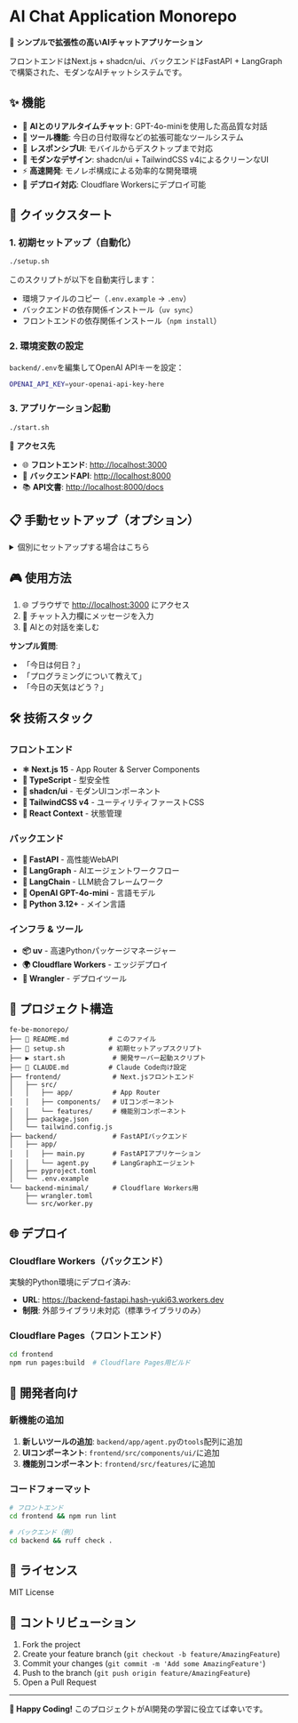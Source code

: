 # AI Chat Application Monorepo

🤖 **シンプルで拡張性の高いAIチャットアプリケーション**

フロントエンドはNext.js + shadcn/ui、バックエンドはFastAPI + LangGraphで構築された、モダンなAIチャットシステムです。

## ✨ 機能

- 🎯 **AIとのリアルタイムチャット**: GPT-4o-miniを使用した高品質な対話
- 📅 **ツール機能**: 今日の日付取得などの拡張可能なツールシステム
- 📱 **レスポンシブUI**: モバイルからデスクトップまで対応
- 🎨 **モダンなデザイン**: shadcn/ui + TailwindCSS v4によるクリーンなUI
- ⚡ **高速開発**: モノレポ構成による効率的な開発環境
- 🚀 **デプロイ対応**: Cloudflare Workersにデプロイ可能

## 🚀 クイックスタート

### 1. 初期セットアップ（自動化）

```bash
./setup.sh
```

このスクリプトが以下を自動実行します：
- 環境ファイルのコピー（`.env.example` → `.env`）
- バックエンドの依存関係インストール（`uv sync`）
- フロントエンドの依存関係インストール（`npm install`）

### 2. 環境変数の設定

`backend/.env`を編集してOpenAI APIキーを設定：
```bash
OPENAI_API_KEY=your-openai-api-key-here
```

### 3. アプリケーション起動

```bash
./start.sh
```

📍 **アクセス先**
- 🌐 **フロントエンド**: [http://localhost:3000](http://localhost:3000)
- 🔌 **バックエンドAPI**: [http://localhost:8000](http://localhost:8000)
- 📚 **API文書**: [http://localhost:8000/docs](http://localhost:8000/docs)

## 📋 手動セットアップ（オプション）

<details>
<summary>個別にセットアップする場合はこちら</summary>

### 環境変数の設定
```bash
cp backend/.env.example backend/.env
# backend/.env を編集してOPENAI_API_KEYを設定
```

### 依存関係のインストール
```bash
# バックエンド
cd backend && uv sync

# フロントエンド  
cd frontend && npm install
```

### 個別起動
```bash
# バックエンド
cd backend && uv run uvicorn app.main:app --reload

# フロントエンド（別ターミナル）
cd frontend && npm run dev
```

</details>

## 🎮 使用方法

1. 🌐 ブラウザで [http://localhost:3000](http://localhost:3000) にアクセス
2. 💬 チャット入力欄にメッセージを入力
3. 🤖 AIとの対話を楽しむ

**サンプル質問**:
- 「今日は何日？」
- 「プログラミングについて教えて」
- 「今日の天気はどう？」

## 🛠 技術スタック

### フロントエンド
- **⚛️ Next.js 15** - App Router & Server Components
- **🔷 TypeScript** - 型安全性
- **🎨 shadcn/ui** - モダンUIコンポーネント
- **💅 TailwindCSS v4** - ユーティリティファーストCSS
- **🎯 React Context** - 状態管理

### バックエンド
- **🚀 FastAPI** - 高性能WebAPI
- **🤖 LangGraph** - AIエージェントワークフロー
- **🔗 LangChain** - LLM統合フレームワーク
- **🧠 OpenAI GPT-4o-mini** - 言語モデル
- **🐍 Python 3.12+** - メイン言語

### インフラ & ツール
- **📦 uv** - 高速Pythonパッケージマネージャー
- **🌍 Cloudflare Workers** - エッジデプロイ
- **🔧 Wrangler** - デプロイツール

## 📁 プロジェクト構造

```
fe-be-monorepo/
├── 📄 README.md          # このファイル
├── 🚀 setup.sh           # 初期セットアップスクリプト
├── ▶️ start.sh            # 開発サーバー起動スクリプト
├── 🔧 CLAUDE.md          # Claude Code向け設定
├── frontend/             # Next.jsフロントエンド
│   ├── src/
│   │   ├── app/          # App Router
│   │   ├── components/   # UIコンポーネント
│   │   └── features/     # 機能別コンポーネント
│   ├── package.json
│   └── tailwind.config.js
├── backend/              # FastAPIバックエンド
│   ├── app/
│   │   ├── main.py       # FastAPIアプリケーション
│   │   └── agent.py      # LangGraphエージェント
│   ├── pyproject.toml
│   └── .env.example
└── backend-minimal/      # Cloudflare Workers用
    ├── wrangler.toml
    └── src/worker.py
```

## 🌐 デプロイ

### Cloudflare Workers（バックエンド）

実験的Python環境にデプロイ済み:
- **URL**: https://backend-fastapi.hash-yuki63.workers.dev
- **制限**: 外部ライブラリ未対応（標準ライブラリのみ）

### Cloudflare Pages（フロントエンド）

```bash
cd frontend
npm run pages:build  # Cloudflare Pages用ビルド
```

## 🔧 開発者向け

### 新機能の追加

1. **新しいツールの追加**: `backend/app/agent.py`の`tools`配列に追加
2. **UIコンポーネント**: `frontend/src/components/ui/`に追加
3. **機能別コンポーネント**: `frontend/src/features/`に追加

### コードフォーマット

```bash
# フロントエンド
cd frontend && npm run lint

# バックエンド（例）
cd backend && ruff check .
```

## 📝 ライセンス

MIT License

## 🤝 コントリビューション

1. Fork the project
2. Create your feature branch (`git checkout -b feature/AmazingFeature`)
3. Commit your changes (`git commit -m 'Add some AmazingFeature'`)
4. Push to the branch (`git push origin feature/AmazingFeature`)
5. Open a Pull Request

---

**🚀 Happy Coding!** このプロジェクトがAI開発の学習に役立てば幸いです。